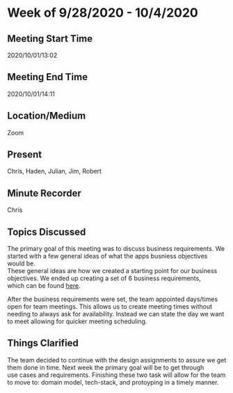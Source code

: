# Week of 9/28/2020 - 10/4/2020

## Meeting Start Time

2020/10/01/13:02

## Meeting End Time

2020/10/01/14:11

## Location/Medium

Zoom

## Present

Chris, Haden, Julian, Jim, Robert

## Minute Recorder

Chris

## Topics Discussed

The primary goal of this meeting was to discuss business requirements. We started with a few general ideas of what the apps busniess objectives would be.  
These general ideas are how we created a starting point for our business objectives. We ended up creating a set of 6 business requirements,  
which can be found [here](../../Design/BusinessRequirements.md).

After the business requirements were set, the team appointed days/times open for team meetings. This allows us to create meeting times without  
needing to always ask for availability. Instead we can state the day we want to meet allowing for quicker meeting scheduling.

## Things Clarified

The team decided to continue with the design assignments to assure we get them done in time. Next week the primary goal will be to get through  
use cases and requirements. Finishing these two task will allow for the team to move to: domain model, tech-stack, and protoyping in a timely manner.








